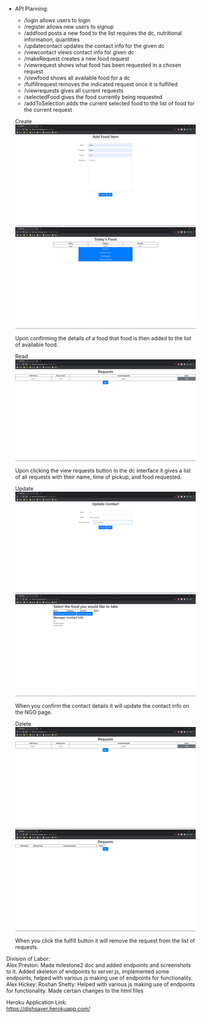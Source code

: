 *   API Planning:
    * /login allows users to login   
    * /register allows new users to signup
    * /addfood posts a new food to the list requires the dc, nutritional information, quantities
    * /updatecontact updates the contact info for the given dc
    * /viewcontact views contact info for given dc
    * /makeRequest creates a new food request
    * /viewrequest shows what food has been requested in a chosen request
    * /viewfood shows all available food for a dc
    * /fulfillrequest removes the indicated request once it is fulfilled
    * /viewrequests gives all current requests
    * /selectedFood gives the food currently being requested
    * /addToSelection adds the current selected food to the list of food for the current request


    Create \
    ![image](html-file-pictures/Create-Food-1.png) \
    ![image](html-file-pictures/Create-Food-2.png) 

    Upon confirming the details of a food that food is then added to the list of available food. 

    Read \
    ![image](html-file-pictures/Read-Requests.png)

    Upon clicking the view requests button in the dc interface it gives a list of all requests with their name, time of pickup, and food requested. 

    Update \
    ![image](html-file-pictures/Update-Contact-1.png) \
    ![image](html-file-pictures/Update-Contact-2.png) 

    When you confirm the contact details it will update the contact info on the NGO page. 

    Delete \
    ![image](html-file-pictures/Delete-Request-1.png) \
    ![image](html-file-pictures/Delete-Request-2.png) 

    When you click the fulfill button it will remove the request from the list of requests. 

Division of Labor: \
Alex Preston: Made milestone2 doc and added endpoints and screenshots to it. Added skeleton of endpoints to server.js, implemented some endpoints, helped with various js making use of endpoints for functionality.
Alex Hickey:
Roshan Shetty: Helped with various js making use of endpoints for functionality. Made certain changes to the html files 

Heroku Application Link: \
https://dishsaver.herokuapp.com/
